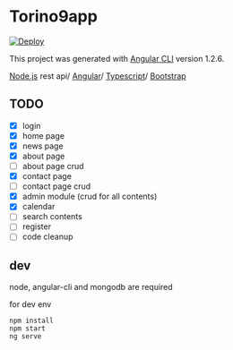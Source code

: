 # Torino9app

[![Deploy](https://www.herokucdn.com/deploy/button.svg)](https://heroku.com/deploy)

This project was generated with [Angular CLI](https://github.com/angular/angular-cli) version 1.2.6.


[Node.js](https://nodejs.org/en/) rest api/ [Angular](https://github.com/angular/angular)/ [Typescript](https://github.com/Microsoft/TypeScript)/ [Bootstrap](https://github.com/twbs/bootstrap)

## TODO

- [x] login
- [x] home page
- [x] news page
- [x] about page
- [ ] about page crud
- [x] contact page
- [ ] contact page crud
- [x] admin module (crud for all contents)
- [x] calendar
- [ ] search contents
- [ ] register
- [ ] code cleanup

## dev

node, angular-cli and mongodb are required

for dev env

```
npm install
npm start
ng serve
```
